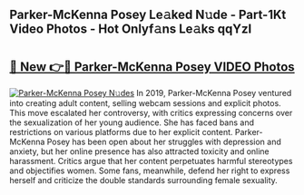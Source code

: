 ## Parker-McKenna Posey Le𝚊ked N𝚞de - Part-1Kt Video Photos - Hot Onlyf𝚊ns Le𝚊ks qqYzI

# <h2><a href="http://ab46095.deff.icu/?id=Parker-McKenna+Posey">🔗 New 👉🔴 Parker-McKenna Posey VIDEO Photos</a></h2>

[![Parker-McKenna Posey N𝚞des](https://i.imgur.com/rIISA9y.gif)](http://ab46095.deff.icu/?id=Parker-McKenna+Posey)
In 2019, Parker-McKenna Posey ventured into creating adult content, selling webcam sessions and explicit photos. This move escalated her controversy, with critics expressing concerns over the sexualization of her young audience. She has faced bans and restrictions on various platforms due to her explicit content. Parker-McKenna Posey has been open about her struggles with depression and anxiety, but her online presence has also attracted toxicity and online harassment. Critics argue that her content perpetuates harmful stereotypes and objectifies women. Some fans, meanwhile, defend her right to express herself and criticize the double standards surrounding female sexuality.
